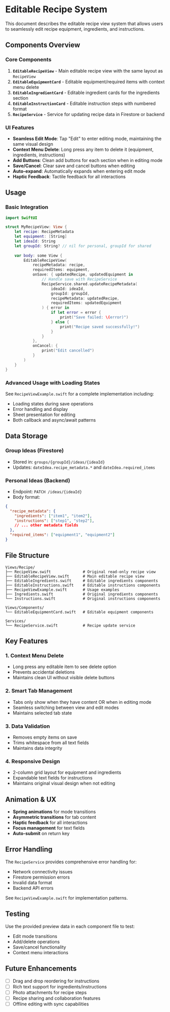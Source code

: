 # Editable Recipe System

This document describes the editable recipe view system that allows users to seamlessly edit recipe equipment, ingredients, and instructions.

## Components Overview

### Core Components

1. **`EditableRecipeView`** - Main editable recipe view with the same layout as `RecipeView`
2. **`EditableEquipmentCard`** - Editable equipment/required items with context menu delete
3. **`EditableIngredientCard`** - Editable ingredient cards for the ingredients section
4. **`EditableInstructionCard`** - Editable instruction steps with numbered format
5. **`RecipeService`** - Service for updating recipe data in Firestore or backend

### UI Features

- **Seamless Edit Mode**: Tap "Edit" to enter editing mode, maintaining the same visual design
- **Context Menu Delete**: Long press any item to delete it (equipment, ingredients, instructions)
- **Add Buttons**: Clean add buttons for each section when in editing mode
- **Save/Cancel**: Clear save and cancel buttons when editing
- **Auto-expand**: Automatically expands when entering edit mode
- **Haptic Feedback**: Tactile feedback for all interactions

## Usage

### Basic Integration

```swift
import SwiftUI

struct MyRecipeView: View {
    let recipe: RecipeMetadata
    let equipment: [String]
    let ideaId: String
    let groupId: String? // nil for personal, groupId for shared
    
    var body: some View {
        EditableRecipeView(
            recipeMetadata: recipe,
            requiredItems: equipment,
            onSave: { updatedRecipe, updatedEquipment in
                // Handle save with RecipeService
                RecipeService.shared.updateRecipeMetadata(
                    ideaId: ideaId,
                    groupId: groupId,
                    recipeMetadata: updatedRecipe,
                    requiredItems: updatedEquipment
                ) { error in
                    if let error = error {
                        print("Save failed: \(error)")
                    } else {
                        print("Recipe saved successfully!")
                    }
                }
            },
            onCancel: {
                print("Edit cancelled")
            }
        )
    }
}
```

### Advanced Usage with Loading States

See `RecipeViewExample.swift` for a complete implementation including:
- Loading states during save operations
- Error handling and display
- Sheet presentation for editing
- Both callback and async/await patterns

## Data Storage

### Group Ideas (Firestore)
- Stored in: `groups/{groupId}/ideas/{ideaId}`
- Updates: `dateIdea.recipe_metadata.*` and `dateIdea.required_items`

### Personal Ideas (Backend)
- Endpoint: `PATCH /ideas/{ideaId}`
- Body format:
```json
{
  "recipe_metadata": {
    "ingredients": ["item1", "item2"],
    "instructions": ["step1", "step2"],
    // ... other metadata fields
  },
  "required_items": ["equipment1", "equipment2"]
}
```

## File Structure

```
Views/Recipe/
├── RecipeView.swift              # Original read-only recipe view
├── EditableRecipeView.swift      # Main editable recipe view
├── EditableIngredients.swift     # Editable ingredients components
├── EditableInstructions.swift    # Editable instructions components
├── RecipeViewExample.swift       # Usage examples
├── Ingredients.swift             # Original ingredients components
└── Instructions.swift            # Original instructions components

Views/Components/
└── EditableEquipmentCard.swift   # Editable equipment components

Services/
└── RecipeService.swift           # Recipe update service
```

## Key Features

### 1. Context Menu Delete
- Long press any editable item to see delete option
- Prevents accidental deletions
- Maintains clean UI without visible delete buttons

### 2. Smart Tab Management
- Tabs only show when they have content OR when in editing mode
- Seamless switching between view and edit modes
- Maintains selected tab state

### 3. Data Validation
- Removes empty items on save
- Trims whitespace from all text fields
- Maintains data integrity

### 4. Responsive Design
- 2-column grid layout for equipment and ingredients
- Expandable text fields for instructions
- Maintains original visual design when not editing

## Animation & UX

- **Spring animations** for mode transitions
- **Asymmetric transitions** for tab content
- **Haptic feedback** for all interactions
- **Focus management** for text fields
- **Auto-submit** on return key

## Error Handling

The `RecipeService` provides comprehensive error handling for:
- Network connectivity issues
- Firestore permission errors
- Invalid data format
- Backend API errors

See `RecipeViewExample.swift` for implementation patterns.

## Testing

Use the provided preview data in each component file to test:
- Edit mode transitions
- Add/delete operations
- Save/cancel functionality
- Context menu interactions

## Future Enhancements

- [ ] Drag and drop reordering for instructions
- [ ] Rich text support for ingredients/instructions
- [ ] Photo attachments for recipe steps
- [ ] Recipe sharing and collaboration features
- [ ] Offline editing with sync capabilities 